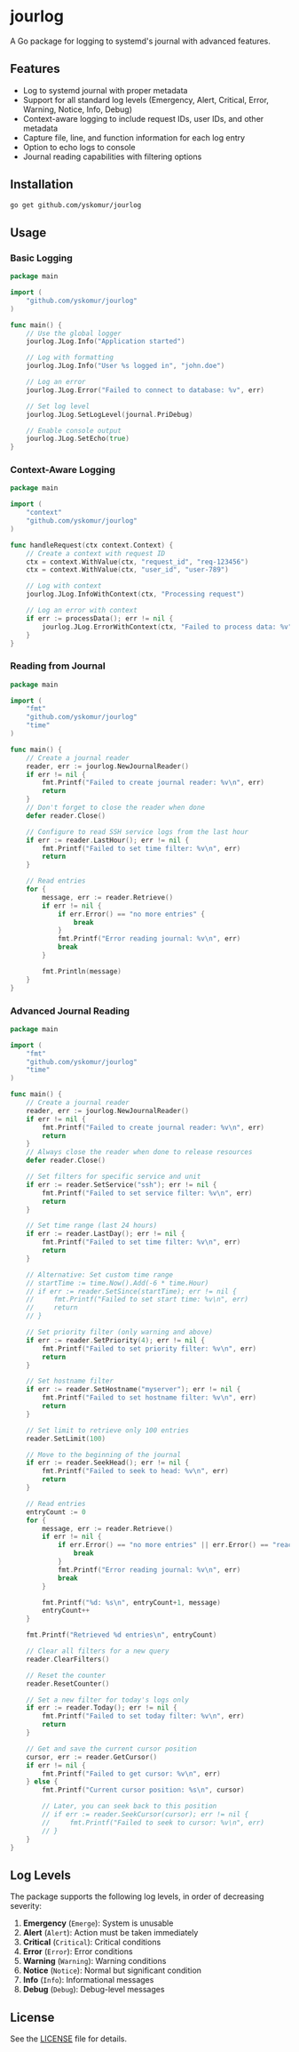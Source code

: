 # jourlog

A Go package for logging to systemd's journal with advanced features.

## Features

- Log to systemd journal with proper metadata
- Support for all standard log levels (Emergency, Alert, Critical, Error, Warning, Notice, Info, Debug)
- Context-aware logging to include request IDs, user IDs, and other metadata
- Capture file, line, and function information for each log entry
- Option to echo logs to console
- Journal reading capabilities with filtering options

## Installation

```bash
go get github.com/yskomur/jourlog
```

## Usage

### Basic Logging

```go
package main

import (
    "github.com/yskomur/jourlog"
)

func main() {
    // Use the global logger
    jourlog.JLog.Info("Application started")

    // Log with formatting
    jourlog.JLog.Info("User %s logged in", "john.doe")

    // Log an error
    jourlog.JLog.Error("Failed to connect to database: %v", err)

    // Set log level
    jourlog.JLog.SetLogLevel(journal.PriDebug)

    // Enable console output
    jourlog.JLog.SetEcho(true)
}
```

### Context-Aware Logging

```go
package main

import (
    "context"
    "github.com/yskomur/jourlog"
)

func handleRequest(ctx context.Context) {
    // Create a context with request ID
    ctx = context.WithValue(ctx, "request_id", "req-123456")
    ctx = context.WithValue(ctx, "user_id", "user-789")

    // Log with context
    jourlog.JLog.InfoWithContext(ctx, "Processing request")

    // Log an error with context
    if err := processData(); err != nil {
        jourlog.JLog.ErrorWithContext(ctx, "Failed to process data: %v", err)
    }
}
```

### Reading from Journal

```go
package main

import (
    "fmt"
    "github.com/yskomur/jourlog"
    "time"
)

func main() {
    // Create a journal reader
    reader, err := jourlog.NewJournalReader()
    if err != nil {
        fmt.Printf("Failed to create journal reader: %v\n", err)
        return
    }
    // Don't forget to close the reader when done
    defer reader.Close()

    // Configure to read SSH service logs from the last hour
    if err := reader.LastHour(); err != nil {
        fmt.Printf("Failed to set time filter: %v\n", err)
        return
    }

    // Read entries
    for {
        message, err := reader.Retrieve()
        if err != nil {
            if err.Error() == "no more entries" {
                break
            }
            fmt.Printf("Error reading journal: %v\n", err)
            break
        }

        fmt.Println(message)
    }
}
```

### Advanced Journal Reading

```go
package main

import (
    "fmt"
    "github.com/yskomur/jourlog"
    "time"
)

func main() {
    // Create a journal reader
    reader, err := jourlog.NewJournalReader()
    if err != nil {
        fmt.Printf("Failed to create journal reader: %v\n", err)
        return
    }
    // Always close the reader when done to release resources
    defer reader.Close()

    // Set filters for specific service and unit
    if err := reader.SetService("ssh"); err != nil {
        fmt.Printf("Failed to set service filter: %v\n", err)
        return
    }

    // Set time range (last 24 hours)
    if err := reader.LastDay(); err != nil {
        fmt.Printf("Failed to set time filter: %v\n", err)
        return
    }

    // Alternative: Set custom time range
    // startTime := time.Now().Add(-6 * time.Hour)
    // if err := reader.SetSince(startTime); err != nil {
    //     fmt.Printf("Failed to set start time: %v\n", err)
    //     return
    // }

    // Set priority filter (only warning and above)
    if err := reader.SetPriority(4); err != nil {
        fmt.Printf("Failed to set priority filter: %v\n", err)
        return
    }

    // Set hostname filter
    if err := reader.SetHostname("myserver"); err != nil {
        fmt.Printf("Failed to set hostname filter: %v\n", err)
        return
    }

    // Set limit to retrieve only 100 entries
    reader.SetLimit(100)

    // Move to the beginning of the journal
    if err := reader.SeekHead(); err != nil {
        fmt.Printf("Failed to seek to head: %v\n", err)
        return
    }

    // Read entries
    entryCount := 0
    for {
        message, err := reader.Retrieve()
        if err != nil {
            if err.Error() == "no more entries" || err.Error() == "reached limit of 100 entries" {
                break
            }
            fmt.Printf("Error reading journal: %v\n", err)
            break
        }

        fmt.Printf("%d: %s\n", entryCount+1, message)
        entryCount++
    }

    fmt.Printf("Retrieved %d entries\n", entryCount)

    // Clear all filters for a new query
    reader.ClearFilters()

    // Reset the counter
    reader.ResetCounter()

    // Set a new filter for today's logs only
    if err := reader.Today(); err != nil {
        fmt.Printf("Failed to set today filter: %v\n", err)
        return
    }

    // Get and save the current cursor position
    cursor, err := reader.GetCursor()
    if err != nil {
        fmt.Printf("Failed to get cursor: %v\n", err)
    } else {
        fmt.Printf("Current cursor position: %s\n", cursor)

        // Later, you can seek back to this position
        // if err := reader.SeekCursor(cursor); err != nil {
        //     fmt.Printf("Failed to seek to cursor: %v\n", err)
        // }
    }
}
```

## Log Levels

The package supports the following log levels, in order of decreasing severity:

1. **Emergency** (`Emerge`): System is unusable
2. **Alert** (`Alert`): Action must be taken immediately
3. **Critical** (`Critical`): Critical conditions
4. **Error** (`Error`): Error conditions
5. **Warning** (`Warning`): Warning conditions
6. **Notice** (`Notice`): Normal but significant condition
7. **Info** (`Info`): Informational messages
8. **Debug** (`Debug`): Debug-level messages

## License

See the [LICENSE](LICENSE) file for details.
